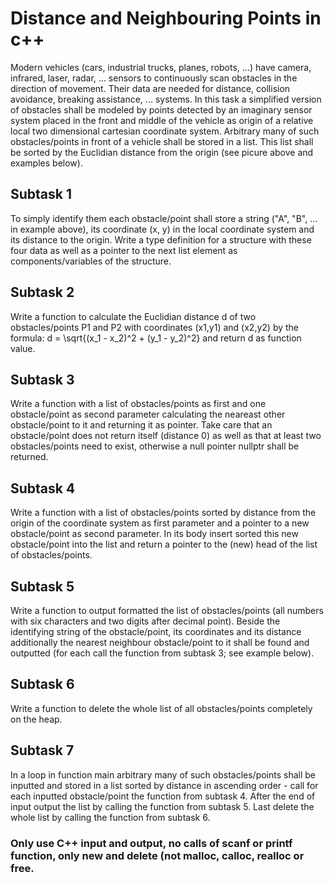 <h1>Distance and Neighbouring Points in c++</h1>
<p> Modern vehicles (cars, industrial trucks, planes, robots, ...) have camera, infrared, laser, radar, ... sensors to continuously scan obstacles in the direction of movement. Their data are needed for distance, collision avoidance, breaking assistance, ... systems. In this task a simplified version of obstacles shall be modeled by points detected by an imaginary sensor system placed in the front and middle of the vehicle as origin of a relative local two dimensional cartesian coordinate system. Arbitrary many of such obstacles/points in front of a vehicle shall be stored in a list. This list shall be sorted by the Euclidian distance from the origin (see picure above and examples below). </p>

<h2>Subtask 1</h2>
<p>To simply identify them each obstacle/point shall store a string ("A", "B", ... in example above), its coordinate (x, y) in the local coordinate system and its distance to the origin. Write a type definition for a structure with these four data as well as a pointer to the next list element as components/variables of the structure.</p>

<h2>Subtask 2</h2>
<p>
Write a function to calculate the Euclidian distance d of two obstacles/points P1 and P2 with coordinates (x1,y1) and (x2,y2) by the formula: 
d = \sqrt{(x_1 - x_2)^2 + (y_1 - y_2)^2}
and return d as function value.</p>

<h2>Subtask 3</h2>
<p>Write a function with a list of obstacles/points as first and one obstacle/point as second parameter calculating the neareast other obstacle/point to it and returning it as pointer. Take care that an obstacle/point does not return itself (distance 0) as well as that at least two obstacles/points need to exist, otherwise a null pointer nullptr shall be returned.</p>

<h2>Subtask 4</h2>
<p>Write a function with a list of obstacles/points sorted by distance from the origin of the coordinate system as first parameter and a pointer to a new obstacle/point as second parameter. In its body insert sorted this new obstacle/point into the list and return a pointer to the (new) head of the list of obstacles/points.</p>

<h2>Subtask 5</h2>
<p>Write a function to output formatted the list of obstacles/points (all numbers with six characters and two digits after decimal point). Beside the identifying string of the obstacle/point, its coordinates and its distance additionally the nearest neighbour obstacle/point to it shall be found and outputted (for each call the function from subtask 3; see example below).</p>

<h2>Subtask 6</h2>
<p>Write a function to delete the whole list of all obstacles/points completely on the heap.</p>

<h2>Subtask 7</h2>
<p>In a loop in function main arbitrary many of such obstacles/points shall be inputted and stored in a list sorted by distance in ascending order - call for each inputted obstacle/point the function from subtask 4. After the end of input output the list by calling the function from subtask 5. Last delete the whole list by calling the function from subtask 6.</p>

<h3>Only use C++ input and output, no calls of scanf or printf function, only new and delete (not malloc, calloc, realloc or free. </h3>